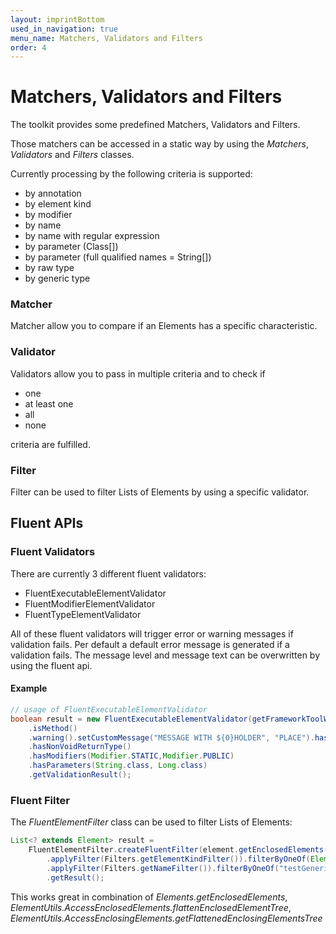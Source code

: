 ```yaml
---
layout: imprintBottom
used_in_navigation: true
menu_name: Matchers, Validators and Filters
order: 4
---
```

# Matchers, Validators and Filters

The toolkit provides some predefined Matchers, Validators and Filters.

Those matchers can be accessed in a static way by using the *Matchers*, *Validators* and *Filters* classes.

Currently processing by the following criteria is supported:

- by annotation
- by element kind
- by modifier
- by name
- by name with regular expression
- by parameter (Class[])
- by parameter (full qualified names = String[])
- by raw type
- by generic type


### Matcher

Matcher allow you to compare if an Elements has a specific characteristic.

### Validator

Validators allow you to pass in multiple criteria and to check if

- one
- at least one
- all
- none

criteria are fulfilled.

### Filter

Filter can be used to filter Lists of Elements by using a specific validator.

## Fluent APIs

### Fluent Validators

There are currently 3 different fluent validators:

- FluentExecutableElementValidator
- FluentModifierElementValidator
- FluentTypeElementValidator

All of these fluent validators will trigger error or warning messages if validation fails.
Per default a default error message is generated if a validation fails.
The message level and message text can be overwritten by using the fluent api.

#### Example
```java
// usage of FluentExecutableElementValidator
boolean result = new FluentExecutableElementValidator(getFrameworkToolWrapper(),element)
    .isMethod()
    .warning().setCustomMessage("MESSAGE WITH ${0}HOLDER", "PLACE").hasName("methodName")
    .hasNonVoidReturnType()
    .hasModifiers(Modifier.STATIC,Modifier.PUBLIC)
    .hasParameters(String.class, Long.class)
    .getValidationResult();
```


### Fluent Filter

The *FluentElementFilter* class can be used to filter Lists of Elements:

```java
List<? extends Element> result =
    FluentElementFilter.createFluentFilter(element.getEnclosedElements())
        .applyFilter(Filters.getElementKindFilter()).filterByOneOf(ElementKind.METHOD)
        .applyFilter(Filters.getNameFilter()).filterByOneOf("testGenericsOnParameter")
        .getResult();
```

This works great in combination of *Elements.getEnclosedElements*, *ElementUtils.AccessEnclosedElements.flattenEnclosedElementTree*, *ElementUtils.AccessEnclosingElements.getFlattenedEnclosingElementsTree*

